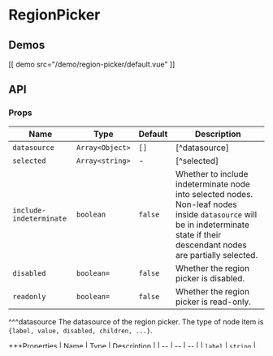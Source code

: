 # RegionPicker

## Demos

[[ demo src="/demo/region-picker/default.vue" ]]

## API

### Props

| Name | Type | Default | Description |
| -- | -- | -- | -- |
| `datasource` | `Array<Object>` | `[]` | [^datasource] |
| `selected` | `Array<string>` | - | [^selected] |
| `include-indeterminate` | `boolean` | `false` | Whether to include indeterminate node into selected nodes. Non-leaf nodes inside `datasource` will be in indeterminate state if their descendant nodes are partially selected. |
| `disabled` | `boolean=` | `false` | Whether the region picker is disabled. |
| `readonly` | `boolean=` | `false` | Whether the region picker is read-only. |

^^^datasource
The datasource of the region picker. The type of node item is `{label, value, disabled, children, ...}`.

+++Properties
| Name | Type | Description |
| -- | -- | -- |
| `label` | `string` | The descriptive label of the node. |
| `value` | `string` | The value of the node. |
| `disabled` | `boolean=` | Whether the node is disabled. |
| `children` | `Array<Object>=` | The child nodes of the node. The node type is the same as `datasource` items. |
+++
^^^

^^^selected
:::badges
`v-model`
:::

The array of selected `value`s.
^^^

### Slots

| Name | Description |
| -- | -- |
| `label` | [^scoped-slot-label] |

^^^scoped-slot-label
The label content of each node. Displays the `label` property of each item by default.

+++Scope properties
| Name | Type | Description |
| -- | -- | -- |
| `label` | `string` | The descriptive label of the node. |
| `value` | `string` | The value of the node. |
| `disabled` | `boolean=` | Whether the node is disabled. |
| `children` | `Array<Object>=` | The child nodes of the node. The node type is the same as `datasource` items. |
| `level` | `number` | The depth of the node within the tree structure. `0` stands for the top level. |
| `overlay` | `boolean=` | Whether the node is displayed inside the overlay. |
+++

Additionally, custom properties apart from the listed ones will also be passes into the scope object via `v-bind`.

:::tip
When `level` is `2` and `overlay` is `true`, the information of selected node count vs total node count will be displayed after the node label.
:::
^^^

### Events

| Name | Description |
| -- | -- |
| `select` | [^event-select] |

^^^event-select
:::badges
`v-model`
:::

Triggered when the selection changed. The callback parameter list is `(value: Array)`. The type of `value` is the same as the `selected` prop.
^^^
